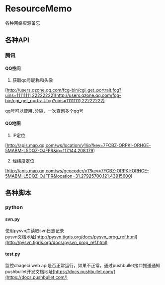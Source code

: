 # ResourceMemo
各种网络资源备忘

## 各种API

### 腾讯
#### QQ空间
1. 获取qq号昵称和头像

[http://users.qzone.qq.com/fcg-bin/cgi_get_portrait.fcg?uins=11111111,22222222](http://users.qzone.qq.com/fcg-bin/cgi_get_portrait.fcg?uins=11111111,22222222)

qq号可以使用`,`分隔，一次查询多个qq号

#### QQ地图
1. IP定位

[http://apis.map.qq.com/ws/location/v1/ip?key=7FCBZ-ORPKI-ORHGE-5MABM-L5DQZ-OJFFR&ip=117.144.208.179)


2. 经纬度定位

[http://apis.map.qq.com/ws/geocoder/v1?key=7FCBZ-ORPKI-ORHGE-5MABM-L5DQZ-OJFFR&location=31.27925700,121.43915600)


## 各种脚本

### python
#### svn.py  
使用pysvn库读取svn日志记录  
pysvn文档地址[http://pysvn.tigris.org/docs/pysvn_prog_ref.html](http://pysvn.tigris.org/docs/pysvn_prog_ref.html)  


#### test.py  
监控chageci web api是否正常运行，如果不正常，通过pushbullet接口推送通知  
pushbullet开发文档地址[https://docs.pushbullet.com/](https://docs.pushbullet.com/)

